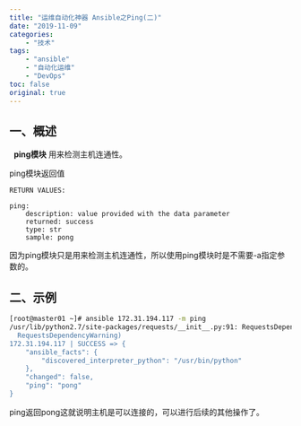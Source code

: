 ```yaml
---
title: "运维自动化神器 Ansible之Ping(二)"
date: "2019-11-09"
categories:
    - "技术"
tags:
    - "ansible"
    - "自动化运维"
    - "DevOps"
toc: false
original: true
---
```


## 一、概述

&nbsp;
**ping模块** 用来检测主机连通性。

ping模块返回值
```
RETURN VALUES:

ping:
    description: value provided with the data parameter
    returned: success
    type: str
    sample: pong
```

因为ping模块只是用来检测主机连通性，所以使用ping模块时是不需要-a指定参数的。

## 二、示例
``` bash
[root@master01 ~]# ansible 172.31.194.117 -m ping
/usr/lib/python2.7/site-packages/requests/__init__.py:91: RequestsDependencyWarning: urllib3 (1.25.3) or chardet (2.2.1) doesn't match a supported version!
  RequestsDependencyWarning)
172.31.194.117 | SUCCESS => {
    "ansible_facts": {
        "discovered_interpreter_python": "/usr/bin/python"
    }, 
    "changed": false, 
    "ping": "pong"
}
```

ping返回pong这就说明主机是可以连接的，可以进行后续的其他操作了。
